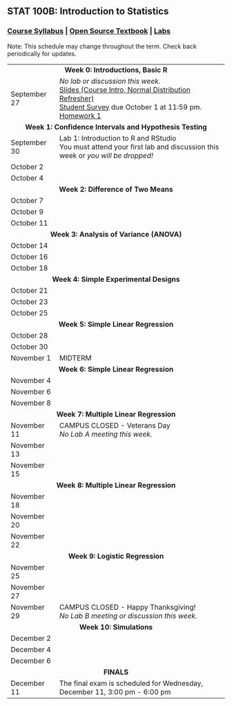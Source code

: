 ## STAT 100B: Introduction to Statistics
### <a href="https://lgpcappiello.github.io/teaching/stat100b/syllabus.pdf" target="blank">Course Syllabus</a> | <a href="https://www.openintro.org/stat/textbook.php?stat_book=os" target="blank">Open Source Textbook</a> | <a href="https://lgpcappiello.github.io/teaching/stat100b/labs/labs.html" target="blank">Labs</a>

Note: This schedule may change throughout the term. Check back periodically for updates.

<table>
  <tbody>
    
  <tr><td colspan="2" align="center"><strong>Week 0: Introductions, Basic R</strong></td></tr>
  <tr><td>September 27</td><td> <em>No lab or discussion this week.</em><br>
  <a href="https://lgpcappiello.github.io/teaching/stat100b/slides/W0D0.pdf">Slides (Course Intro, Normal Distribution Refresher)</a> <br>
  <a href="https://docs.google.com/forms/d/e/1FAIpQLScMzIs-m096HgH9fHWhY4Sl3uDJG-jC3erU5Wv9r77jQGypzQ/viewform?usp=sf_link" target="blank">Student Survey</a> due October 1 at 11:59 pm. <br>
  <a href="https://lgpcappiello.github.io/teaching/stat100b/hw1.html">Homework 1</a>
     </td></tr>  
  
  <tr><td colspan="2" align="center"><strong>Week 1: Confidence Intervals and Hypothesis Testing </strong></td></tr>
  <tr><td>September 30</td><td> Lab 1: Introduction to R and RStudio
      <br>You must attend your first lab and discussion this week or <em>you will be dropped!</em> </td></tr>
  <tr><td>October 2</td><td> </td></tr>
  <tr><td>October 4</td><td> </td></tr>
  
  <tr><td colspan="2" align="center"><strong>Week 2: Difference of Two Means</strong></td></tr>
  <tr><td>October 7</td><td> </td></tr>
  <tr><td>October 9</td><td> </td></tr>
  <tr><td>October 11</td><td> </td></tr>
  
  <tr><td colspan="2" align="center"><strong>Week 3: Analysis of Variance (ANOVA)</strong></td></tr>
  <tr><td>October 14</td><td></td></tr>
  <tr><td>October 16</td><td></td></tr>
  <tr><td>October 18</td><td></td></tr>
  
  <tr><td colspan="2" align="center"><strong>Week 4: Simple Experimental Designs</strong></td></tr>
  <tr><td>October 21</td><td></td></tr>
  <tr><td>October 23</td><td></td></tr>
  <tr><td>October 25</td><td></td></tr>
  
  <tr><td colspan="2" align="center"><strong>Week 5: Simple Linear Regression</strong></td></tr>
  <tr><td>October 28</td><td></td></tr>
  <tr><td>October 30</td><td></td></tr>
  <tr><td>November 1</td><td>MIDTERM</td></tr>
  
  <tr><td colspan="2" align="center"><strong>Week 6: Simple Linear Regression</strong></td></tr>
  <tr><td>November 4</td><td></td></tr>
  <tr><td>November 6</td><td></td></tr>
  <tr><td>November 8</td><td></td></tr>
  
  <tr><td colspan="2" align="center"><strong>Week 7: Multiple Linear Regression</strong></td></tr>
  <tr><td>November 11</td><td>CAMPUS CLOSED - Veterans Day <br> <em>No Lab A meeting this week.</em></td></tr>
  <tr><td>November 13</td><td></td></tr>
  <tr><td>November 15</td><td></td></tr>
  
  <tr><td colspan="2" align="center"><strong>Week 8: Multiple Linear Regression</strong></td></tr>
  <tr><td>November 18</td><td></td></tr>
  <tr><td>November 20</td><td></td></tr>
  <tr><td>November 22</td><td></td></tr>
  
  <tr><td colspan="2" align="center"><strong>Week 9: Logistic Regression</strong></td></tr>
  <tr><td>November 25</td><td></td></tr>
  <tr><td>November 27</td><td></td></tr>
  <tr><td>November 29</td><td>CAMPUS CLOSED - Happy Thanksgiving! <br><em>No Lab B meeting or discussion this week.</em></td></tr>
  
  <tr><td colspan="2" align="center"><strong>Week 10: Simulations</strong></td></tr>
  <tr><td>December 2</td><td></td></tr>
  <tr><td>December 4</td><td></td></tr>
  <tr><td>December 6</td><td></td></tr>
  
  <tr><td colspan="2" align="center"><strong>FINALS</strong></td></tr>
  <tr><td>December 11</td><td>The final exam is scheduled for Wednesday, December 11, 3:00 pm - 6:00 pm</td></tr>
  
</tbody>
</table>

